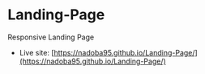 # Landing-Page

Responsive Landing Page

- Live site: [https://nadoba95.github.io/Landing-Page/](https://nadoba95.github.io/Landing-Page/)

